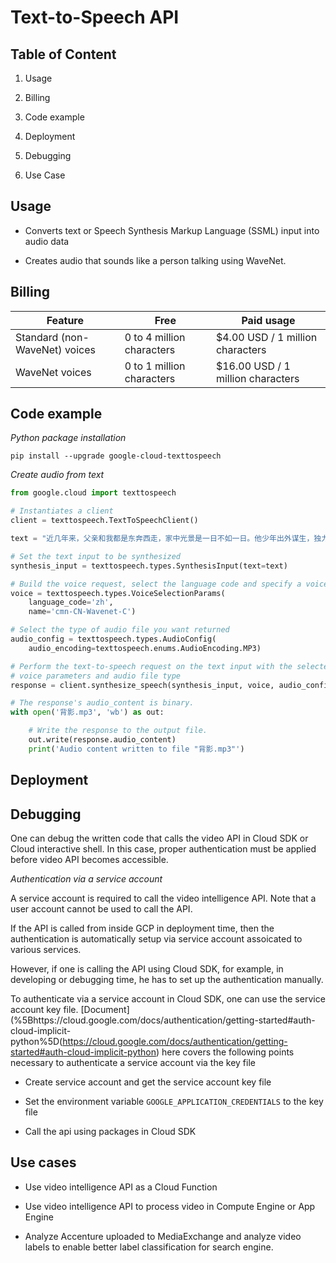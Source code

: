 # Text-to-Speech API

## Table of Content

1. Usage

2. Billing

3. Code example

4. Deployment

5. Debugging

6. Use Case

## Usage

- Converts text or Speech Synthesis Markup Language (SSML) input into audio data

- Creates audio that sounds like a person talking using WaveNet.

## Billing

| Feature                       | Free                      | Paid usage                        |
| ----------------------------- | ------------------------- | --------------------------------- |
| Standard (non-WaveNet) voices | 0 to 4 million characters | $4.00 USD / 1 million characters  |
| WaveNet voices                | 0 to 1 million characters | $16.00 USD / 1 million characters |

## Code example

*Python package installation*

```shell
pip install --upgrade google-cloud-texttospeech
```

*Create audio from text*

```python
from google.cloud import texttospeech

# Instantiates a client
client = texttospeech.TextToSpeechClient()

text = "近几年来，父亲和我都是东奔西走，家中光景是一日不如一日。他少年出外谋生，独力支持，做了许多大事。哪知老境却如此颓唐！他触目伤怀，自然情不能自已。情郁于中，自然要发之于外；家庭琐屑便往往触他之怒。他待我渐渐不同往日。但最近两年不见，他终于忘却我的不好，只是惦记着我，惦记着他的儿子。我北来后，他写了一信给我，信中说道：“我身体平安，惟膀子疼痛厉害，举箸提笔，诸多不便，大约大去之期不远矣。”我读到此处，在晶莹的泪光中，又看见那肥胖的、青布棉袍黑布马褂的背影。唉！我不知何时再能与他相见！"

# Set the text input to be synthesized
synthesis_input = texttospeech.types.SynthesisInput(text=text)

# Build the voice request, select the language code and specify a voice listed in https://cloud.google.com/text-to-speech/docs/voices
voice = texttospeech.types.VoiceSelectionParams(
    language_code='zh',
    name='cmn-CN-Wavenet-C')

# Select the type of audio file you want returned
audio_config = texttospeech.types.AudioConfig(
    audio_encoding=texttospeech.enums.AudioEncoding.MP3)

# Perform the text-to-speech request on the text input with the selected
# voice parameters and audio file type
response = client.synthesize_speech(synthesis_input, voice, audio_config)

# The response's audio_content is binary.
with open('背影.mp3', 'wb') as out:

    # Write the response to the output file.
    out.write(response.audio_content)
    print('Audio content written to file "背影.mp3"')
```

## Deployment

## Debugging

One can debug the written code that calls the video API in Cloud SDK or Cloud interactive shell. In this case, proper authentication must be applied before video API becomes accessible.

*Authentication via a service account*

A service account is required to call the video intelligence API. Note that a user account cannot be used to call the API.

If the API is called from inside GCP in deployment time, then the authentication is automatically setup via service account assoicated to various services.

However, if one is calling the API using Cloud SDK, for example, in developing or debugging time, he has to set up the authentication manually.

To authenticate via a service account in Cloud SDK, one can use the service account key file. [Document](%5Bhttps://cloud.google.com/docs/authentication/getting-started#auth-cloud-implicit-python%5D(https://cloud.google.com/docs/authentication/getting-started#auth-cloud-implicit-python) here covers the following points necessary to authenticate a service account via the key file

- Create service account and get the service account key file

- Set the environment variable `GOOGLE_APPLICATION_CREDENTIALS` to the key file

- Call the api using packages in Cloud SDK

## Use cases

- Use video intelligence API as a Cloud Function

- Use video intelligence API to process video in Compute Engine or App Engine

- Analyze Accenture uploaded to MediaExchange and analyze video labels to enable better label classification for search engine.

